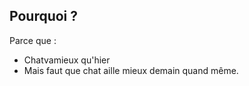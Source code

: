 <!--
.. title: Bienvenue sur le site (Non-officiel) de l'association chatvamieux
.. slug: index
.. date: 2023-09-18 18:49:44 UTC+02:00
.. tags: 
.. category: 
.. link: 
.. description: 
.. type: text
-->


## Pourquoi ?

Parce que :

- Chatvamieux qu'hier
- Mais faut que chat aille mieux demain quand même.